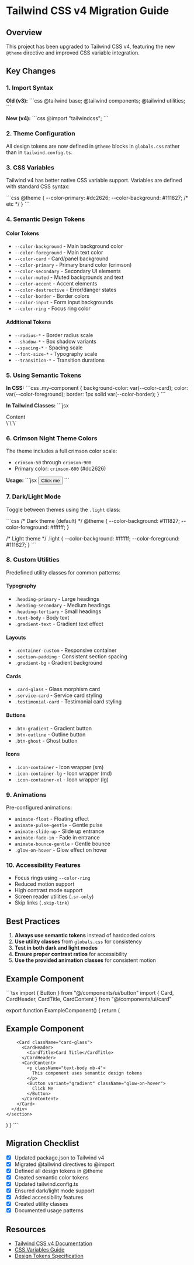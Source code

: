# Tailwind CSS v4 Migration Guide

## Overview
This project has been upgraded to Tailwind CSS v4, featuring the new `@theme` directive and improved CSS variable integration.

## Key Changes

### 1. Import Syntax
**Old (v3):**
\`\`\`css
@tailwind base;
@tailwind components;
@tailwind utilities;
\`\`\`

**New (v4):**
\`\`\`css
@import "tailwindcss";
\`\`\`

### 2. Theme Configuration
All design tokens are now defined in `@theme` blocks in `globals.css` rather than in `tailwind.config.ts`.

### 3. CSS Variables
Tailwind v4 has better native CSS variable support. Variables are defined with standard CSS syntax:

\`\`\`css
@theme {
  --color-primary: #dc2626;
  --color-background: #111827;
  /* etc */
}
\`\`\`

### 4. Semantic Design Tokens

#### Color Tokens
- `--color-background` - Main background color
- `--color-foreground` - Main text color
- `--color-card` - Card/panel background
- `--color-primary` - Primary brand color (crimson)
- `--color-secondary` - Secondary UI elements
- `--color-muted` - Muted backgrounds and text
- `--color-accent` - Accent elements
- `--color-destructive` - Error/danger states
- `--color-border` - Border colors
- `--color-input` - Form input backgrounds
- `--color-ring` - Focus ring color

#### Additional Tokens
- `--radius-*` - Border radius scale
- `--shadow-*` - Box shadow variants
- `--spacing-*` - Spacing scale
- `--font-size-*` - Typography scale
- `--transition-*` - Transition durations

### 5. Using Semantic Tokens

**In CSS:**
\`\`\`css
.my-component {
  background-color: var(--color-card);
  color: var(--color-foreground);
  border: 1px solid var(--color-border);
}
\`\`\`

**In Tailwind Classes:**
\`\`\`jsx
<div className="bg-card text-foreground border-border">
  Content
</div>
\`\`\`

### 6. Crimson Night Theme Colors

The theme includes a full crimson color scale:
- `crimson-50` through `crimson-900`
- Primary color: `crimson-600` (#dc2626)

**Usage:**
\`\`\`jsx
<button className="bg-primary text-primary-foreground hover:bg-crimson-700">
  Click me
</button>
\`\`\`

### 7. Dark/Light Mode

Toggle between themes using the `.light` class:

\`\`\`css
/* Dark theme (default) */
@theme {
  --color-background: #111827;
  --color-foreground: #ffffff;
}

/* Light theme */
.light {
  --color-background: #ffffff;
  --color-foreground: #111827;
}
\`\`\`

### 8. Custom Utilities

Predefined utility classes for common patterns:

#### Typography
- `.heading-primary` - Large headings
- `.heading-secondary` - Medium headings
- `.heading-tertiary` - Small headings
- `.text-body` - Body text
- `.gradient-text` - Gradient text effect

#### Layouts
- `.container-custom` - Responsive container
- `.section-padding` - Consistent section spacing
- `.gradient-bg` - Gradient background

#### Cards
- `.card-glass` - Glass morphism card
- `.service-card` - Service card styling
- `.testimonial-card` - Testimonial card styling

#### Buttons
- `.btn-gradient` - Gradient button
- `.btn-outline` - Outline button
- `.btn-ghost` - Ghost button

#### Icons
- `.icon-container` - Icon wrapper (sm)
- `.icon-container-lg` - Icon wrapper (md)
- `.icon-container-xl` - Icon wrapper (lg)

### 9. Animations

Pre-configured animations:
- `animate-float` - Floating effect
- `animate-pulse-gentle` - Gentle pulse
- `animate-slide-up` - Slide up entrance
- `animate-fade-in` - Fade in entrance
- `animate-bounce-gentle` - Gentle bounce
- `.glow-on-hover` - Glow effect on hover

### 10. Accessibility Features

- Focus rings using `--color-ring`
- Reduced motion support
- High contrast mode support
- Screen reader utilities (`.sr-only`)
- Skip links (`.skip-link`)

## Best Practices

1. **Always use semantic tokens** instead of hardcoded colors
2. **Use utility classes** from `globals.css` for consistency
3. **Test in both dark and light modes**
4. **Ensure proper contrast ratios** for accessibility
5. **Use the provided animation classes** for consistent motion

## Example Component

\`\`\`tsx
import { Button } from "@/components/ui/button"
import { Card, CardHeader, CardTitle, CardContent } from "@/components/ui/card"

export function ExampleComponent() {
  return (
    <section className="section-padding bg-gradient-bg">
      <div className="container-custom">
        <h2 className="heading-secondary mb-8">
          Example <span className="gradient-text">Component</span>
        </h2>
        
        <Card className="card-glass">
          <CardHeader>
            <CardTitle>Card Title</CardTitle>
          </CardHeader>
          <CardContent>
            <p className="text-body mb-4">
              This component uses semantic design tokens
            </p>
            <Button variant="gradient" className="glow-on-hover">
              Click Me
            </Button>
          </CardContent>
        </Card>
      </div>
    </section>
  )
}
\`\`\`

## Migration Checklist

- [x] Updated package.json to Tailwind v4
- [x] Migrated @tailwind directives to @import
- [x] Defined all design tokens in @theme
- [x] Created semantic color tokens
- [x] Updated tailwind.config.ts
- [x] Ensured dark/light mode support
- [x] Added accessibility features
- [x] Created utility classes
- [x] Documented usage patterns

## Resources

- [Tailwind CSS v4 Documentation](https://tailwindcss.com/docs)
- [CSS Variables Guide](https://developer.mozilla.org/en-US/docs/Web/CSS/Using_CSS_custom_properties)
- [Design Tokens Specification](https://design-tokens.github.io/community-group/)
